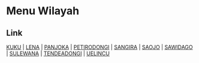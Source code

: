 # Menu Wilayah

## Link

[KUKU](https://github.com/gigit-pemilu/pemilu-2024-72-sulawesi-tengah/tree/main/pileg-dpr/hitung-suara/sub/72-sulawesi-tengah/sub/02-poso/sub/27-pamona-utara/sub/2004-kuku)
 | 
[LENA](https://github.com/gigit-pemilu/pemilu-2024-72-sulawesi-tengah/tree/main/pileg-dpr/hitung-suara/sub/72-sulawesi-tengah/sub/02-poso/sub/27-pamona-utara/sub/2007-lena)
 | 
[PANJOKA](https://github.com/gigit-pemilu/pemilu-2024-72-sulawesi-tengah/tree/main/pileg-dpr/hitung-suara/sub/72-sulawesi-tengah/sub/02-poso/sub/27-pamona-utara/sub/2005-panjoka)
 | 
[PETIRODONGI](https://github.com/gigit-pemilu/pemilu-2024-72-sulawesi-tengah/tree/main/pileg-dpr/hitung-suara/sub/72-sulawesi-tengah/sub/02-poso/sub/27-pamona-utara/sub/1009-petirodongi)
 | 
[SANGIRA](https://github.com/gigit-pemilu/pemilu-2024-72-sulawesi-tengah/tree/main/pileg-dpr/hitung-suara/sub/72-sulawesi-tengah/sub/02-poso/sub/27-pamona-utara/sub/2003-sangira)
 | 
[SAOJO](https://github.com/gigit-pemilu/pemilu-2024-72-sulawesi-tengah/tree/main/pileg-dpr/hitung-suara/sub/72-sulawesi-tengah/sub/02-poso/sub/27-pamona-utara/sub/2001-saojo)
 | 
[SAWIDAGO](https://github.com/gigit-pemilu/pemilu-2024-72-sulawesi-tengah/tree/main/pileg-dpr/hitung-suara/sub/72-sulawesi-tengah/sub/02-poso/sub/27-pamona-utara/sub/1008-sawidago)
 | 
[SULEWANA](https://github.com/gigit-pemilu/pemilu-2024-72-sulawesi-tengah/tree/main/pileg-dpr/hitung-suara/sub/72-sulawesi-tengah/sub/02-poso/sub/27-pamona-utara/sub/2002-sulewana)
 | 
[TENDEADONGI](https://github.com/gigit-pemilu/pemilu-2024-72-sulawesi-tengah/tree/main/pileg-dpr/hitung-suara/sub/72-sulawesi-tengah/sub/02-poso/sub/27-pamona-utara/sub/1010-tendeadongi)
 | 
[UELINCU](https://github.com/gigit-pemilu/pemilu-2024-72-sulawesi-tengah/tree/main/pileg-dpr/hitung-suara/sub/72-sulawesi-tengah/sub/02-poso/sub/27-pamona-utara/sub/2006-uelincu)

